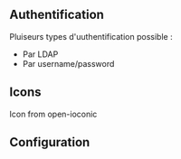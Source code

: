 ## Authentification

Pluiseurs types d'uuthentification possible :

- Par LDAP
- Par username/password

## Icons

Icon from open-ioconic

## Configuration

